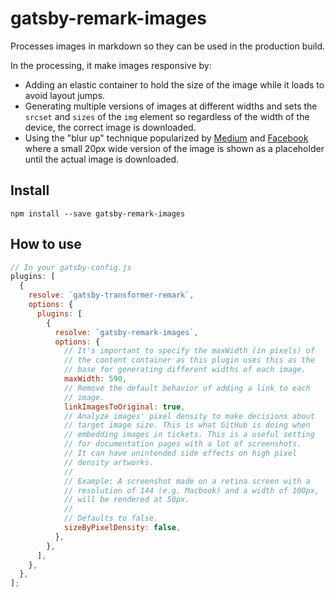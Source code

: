 # gatsby-remark-images

Processes images in markdown so they can be used in the production build.

In the processing, it make images responsive by:

* Adding an elastic container to hold the size of the image while it loads to
  avoid layout jumps.
* Generating multiple versions of images at different widths and sets the
  `srcset` and `sizes` of the `img` element so regardless of the width of the
  device, the correct image is downloaded.
* Using the "blur up" technique popularized by [Medium][1] and [Facebook][2]
  where a small 20px wide version of the image is shown as a placeholder until
  the actual image is downloaded.

## Install

`npm install --save gatsby-remark-images`

## How to use

```javascript
// In your gatsby-config.js
plugins: [
  {
    resolve: `gatsby-transformer-remark`,
    options: {
      plugins: [
        {
          resolve: `gatsby-remark-images`,
          options: {
            // It's important to specify the maxWidth (in pixels) of
            // the content container as this plugin uses this as the
            // base for generating different widths of each image.
            maxWidth: 590,
            // Remove the default behavior of adding a link to each
            // image.
            linkImagesToOriginal: true,
            // Analyze images' pixel density to make decisions about
            // target image size. This is what GitHub is doing when
            // embedding images in tickets. This is a useful setting
            // for documentation pages with a lot of screenshots.
            // It can have unintended side effects on high pixel
            // density artworks.
            //
            // Example: A screenshot made on a retina screen with a
            // resolution of 144 (e.g. Macbook) and a width of 100px,
            // will be rendered at 50px.
            //
            // Defaults to false.
            sizeByPixelDensity: false,
          },
        },
      ],
    },
  },
];
```

[1]: https://jmperezperez.com/medium-image-progressive-loading-placeholder/
[2]: https://code.facebook.com/posts/991252547593574/the-technology-behind-preview-photos/
